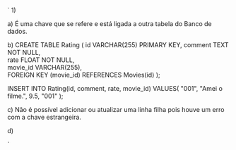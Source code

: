 `
1)

a) É uma chave que se refere e está ligada a outra tabela do Banco de dados.

b) 
CREATE TABLE Rating (
    id VARCHAR(255) PRIMARY KEY,
    comment TEXT NOT NULL,   
    rate FLOAT NOT NULL,     
    movie_id VARCHAR(255),     
    FOREIGN KEY (movie_id) REFERENCES Movies(id) 
    );

INSERT INTO Rating(id, comment, rate, movie_id) 
VALUES( 
    "001",
    "Amei o filme.", 
    9.5, 
    "001"
    );


c) Não é possível adicionar ou atualizar uma linha filha pois houve um erro com a chave estrangeira.

d) 






`